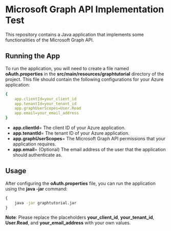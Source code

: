 # Microsoft Graph API Implementation Test
This repository contains a Java application that implements some functionalities of the Microsoft Graph API.

## Running the App
To run the application, you will need to create a file named **oAuth.properties** in the **src/main/resources/graphtutorial** directory of the project. This file should contain the following configurations for your Azure application:

```yaml
{
    app.clientId=your_client_id
    app.tenantId=your_tenant_id
    app.graphUserScopes=User.Read
    app.email=your_email_address
}
```
    
* **app.clientId**= The client ID of your Azure application.
* **app.tenantId**= The tenant ID of your Azure application.
* **app.graphUserScopes**= The Microsoft Graph API permissions that your application requires.
* **app.email**= (Optional) The email address of the user that the application should authenticate as.


## Usage
After configuring the **oAuth.properties** file, you can run the application using the **java -jar** command:

```cmd
{
    java -jar graphtutorial.jar
}
```

**Note**: Please replace the placeholders **your_client_id**, **your_tenant_id**, **User.Read**, and **your_email_address** with your own values.
